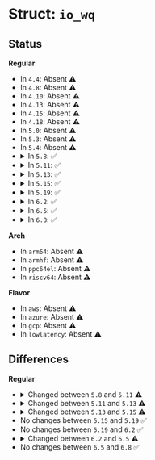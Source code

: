 # Struct: <code>io_wq</code>

## Status
<b>Regular</b>
<ul>
<li>
In <code>4.4</code>: Absent ⚠️
</li>
<li>
In <code>4.8</code>: Absent ⚠️
</li>
<li>
In <code>4.10</code>: Absent ⚠️
</li>
<li>
In <code>4.13</code>: Absent ⚠️
</li>
<li>
In <code>4.15</code>: Absent ⚠️
</li>
<li>
In <code>4.18</code>: Absent ⚠️
</li>
<li>
In <code>5.0</code>: Absent ⚠️
</li>
<li>
In <code>5.3</code>: Absent ⚠️
</li>
<li>
In <code>5.4</code>: Absent ⚠️
</li>
<li>
<details>
<summary>In <code>5.8</code>: ✅</summary>

```c
struct io_wq {
    struct io_wqe **wqes;
    long unsigned int state;
    free_work_fn *free_work;
    io_wq_work_fn *do_work;
    struct task_struct *manager;
    struct user_struct *user;
    refcount_t refs;
    struct completion done;
    refcount_t use_refs;
};
```
</details>
</li>
<li>
<details>
<summary>In <code>5.11</code>: ✅</summary>

```c
struct io_wq {
    struct io_wqe **wqes;
    long unsigned int state;
    free_work_fn *free_work;
    io_wq_work_fn *do_work;
    struct task_struct *manager;
    struct user_struct *user;
    refcount_t refs;
    struct completion done;
    struct hlist_node cpuhp_node;
    refcount_t use_refs;
};
```
</details>
</li>
<li>
<details>
<summary>In <code>5.13</code>: ✅</summary>

```c
struct io_wq {
    struct io_wqe **wqes;
    long unsigned int state;
    free_work_fn *free_work;
    io_wq_work_fn *do_work;
    struct io_wq_hash *hash;
    refcount_t refs;
    atomic_t worker_refs;
    struct completion worker_done;
    struct hlist_node cpuhp_node;
    struct task_struct *task;
};
```
</details>
</li>
<li>
<details>
<summary>In <code>5.15</code>: ✅</summary>

```c
struct io_wq {
    long unsigned int state;
    free_work_fn *free_work;
    io_wq_work_fn *do_work;
    struct io_wq_hash *hash;
    atomic_t worker_refs;
    struct completion worker_done;
    struct hlist_node cpuhp_node;
    struct task_struct *task;
    struct io_wqe * wqes[0];
};
```
</details>
</li>
<li>
<details>
<summary>In <code>5.19</code>: ✅</summary>

```c
struct io_wq {
    long unsigned int state;
    free_work_fn *free_work;
    io_wq_work_fn *do_work;
    struct io_wq_hash *hash;
    atomic_t worker_refs;
    struct completion worker_done;
    struct hlist_node cpuhp_node;
    struct task_struct *task;
    struct io_wqe * wqes[0];
};
```
</details>
</li>
<li>
<details>
<summary>In <code>6.2</code>: ✅</summary>

```c
struct io_wq {
    long unsigned int state;
    free_work_fn *free_work;
    io_wq_work_fn *do_work;
    struct io_wq_hash *hash;
    atomic_t worker_refs;
    struct completion worker_done;
    struct hlist_node cpuhp_node;
    struct task_struct *task;
    struct io_wqe * wqes[0];
};
```
</details>
</li>
<li>
<details>
<summary>In <code>6.5</code>: ✅</summary>

```c
struct io_wq {
    long unsigned int state;
    free_work_fn *free_work;
    io_wq_work_fn *do_work;
    struct io_wq_hash *hash;
    atomic_t worker_refs;
    struct completion worker_done;
    struct hlist_node cpuhp_node;
    struct task_struct *task;
    struct io_wq_acct acct[2];
    raw_spinlock_t lock;
    struct hlist_nulls_head free_list;
    struct list_head all_list;
    struct wait_queue_entry wait;
    struct io_wq_work * hash_tail[64];
    cpumask_var_t cpu_mask;
};
```
</details>
</li>
<li>
<details>
<summary>In <code>6.8</code>: ✅</summary>

```c
struct io_wq {
    long unsigned int state;
    free_work_fn *free_work;
    io_wq_work_fn *do_work;
    struct io_wq_hash *hash;
    atomic_t worker_refs;
    struct completion worker_done;
    struct hlist_node cpuhp_node;
    struct task_struct *task;
    struct io_wq_acct acct[2];
    raw_spinlock_t lock;
    struct hlist_nulls_head free_list;
    struct list_head all_list;
    struct wait_queue_entry wait;
    struct io_wq_work * hash_tail[64];
    cpumask_var_t cpu_mask;
};
```
</details>
</li>
</ul>
<b>Arch</b>
<ul>
<li>
In <code>arm64</code>: Absent ⚠️
</li>
<li>
In <code>armhf</code>: Absent ⚠️
</li>
<li>
In <code>ppc64el</code>: Absent ⚠️
</li>
<li>
In <code>riscv64</code>: Absent ⚠️
</li>
</ul>
<b>Flavor</b>
<ul>
<li>
In <code>aws</code>: Absent ⚠️
</li>
<li>
In <code>azure</code>: Absent ⚠️
</li>
<li>
In <code>gcp</code>: Absent ⚠️
</li>
<li>
In <code>lowlatency</code>: Absent ⚠️
</li>
</ul>

## Differences
<b>Regular</b>
<ul>
<li>
<details>
<summary>Changed between <code>5.8</code> and <code>5.11</code> ⚠️</summary>
<ul>
<li>
<b>Field added. </b>
<code>struct hlist_node cpuhp_node</code>
</li>
</ul>
</details>
</li>
<li>
<details>
<summary>Changed between <code>5.11</code> and <code>5.13</code> ⚠️</summary>
<ul>
<li>
<b>Field added. </b>
<code>struct io_wq_hash *hash</code>
</li>
<li>
<b>Field added. </b>
<code>atomic_t worker_refs</code>
</li>
<li>
<b>Field added. </b>
<code>struct completion worker_done</code>
</li>
<li>
<b>Field added. </b>
<code>struct task_struct *task</code>
</li>
<li>
<b>Field removed. </b>
<code>struct task_struct *manager</code>
</li>
<li>
<b>Field removed. </b>
<code>struct user_struct *user</code>
</li>
<li>
<b>Field removed. </b>
<code>struct completion done</code>
</li>
<li>
<b>Field removed. </b>
<code>refcount_t use_refs</code>
</li>
</ul>
</details>
</li>
<li>
<details>
<summary>Changed between <code>5.13</code> and <code>5.15</code> ⚠️</summary>
<ul>
<li>
<b>Field removed. </b>
<code>refcount_t refs</code>
</li>
<li>
<b>Field type changed. </b>
<code>struct io_wqe **wqes</code> ➡️ <code>struct io_wqe * wqes[0]</code>
</li>
</ul>
</details>
</li>
<li>
No changes between <code>5.15</code> and <code>5.19</code> ✅
</li>
<li>
No changes between <code>5.19</code> and <code>6.2</code> ✅
</li>
<li>
<details>
<summary>Changed between <code>6.2</code> and <code>6.5</code> ⚠️</summary>
<ul>
<li>
<b>Field added. </b>
<code>struct io_wq_acct acct[2]</code>
</li>
<li>
<b>Field added. </b>
<code>raw_spinlock_t lock</code>
</li>
<li>
<b>Field added. </b>
<code>struct hlist_nulls_head free_list</code>
</li>
<li>
<b>Field added. </b>
<code>struct list_head all_list</code>
</li>
<li>
<b>Field added. </b>
<code>struct wait_queue_entry wait</code>
</li>
<li>
<b>Field added. </b>
<code>struct io_wq_work * hash_tail[64]</code>
</li>
<li>
<b>Field added. </b>
<code>cpumask_var_t cpu_mask</code>
</li>
<li>
<b>Field removed. </b>
<code>struct io_wqe * wqes[0]</code>
</li>
</ul>
</details>
</li>
<li>
No changes between <code>6.5</code> and <code>6.8</code> ✅
</li>
</ul>
